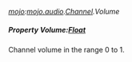 _[mojo](../../modules/mojo/mojo-module.md):[mojo.audio](../../modules/mojo/mojo-audio.md).[Channel](../../modules/mojo/mojo-audio-channel.md).Volume_
##### Property Volume:[Float](../../modules/wonkey/wonkey-types-float.md)
Channel volume in the range 0 to 1.
